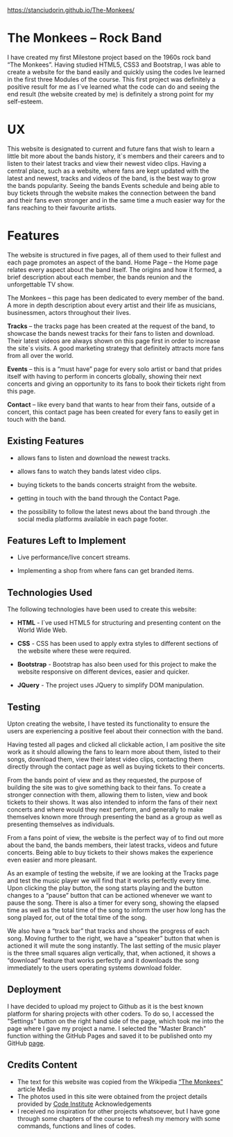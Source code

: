 https://stanciudorin.github.io/The-Monkees/

# The Monkees – Rock Band

I have created my first Milestone project based on the 1960s rock band “The Monkees”. Having studied HTML5, CSS3 and Bootstrap, I was able to create a website for the band easily and quickly using the codes Ive learned in the first three Modules of the course. This first project was definitely a positive result for me as I`ve learned what the code can do and seeing the end result (the website created by me) is definitely a strong point for my self-esteem.



# UX

This website is designated to current and future fans that wish to learn a little bit more about the bands history, it`s members and their careers and to listen to their latest tracks and view their newest video clips. Having a central place, such as a website, where fans are kept updated with the latest and newest, tracks and videos of the band, is the best way to grow the bands popularity. Seeing the bands Events schedule and being able to buy tickets through the website makes the connection between the band and their fans even stronger and in the same time a much easier way for the fans reaching to their favourite artists.



# Features

The website is structured in five pages, all of them used to their fullest and each page promotes an aspect of the band. Home Page – the Home page relates every aspect about the band itself. The origins and how it formed, a brief description about each member, the bands reunion and the unforgettable TV show.

The Monkees – this page has been dedicated to every member of the band. A more in depth description about every artist and their life as musicians, businessmen, actors throughout their lives.

**Tracks** – the tracks page has been created at the request of the band, to showcase the bands newest tracks for their fans to listen and download. Their latest videos are always shown on this page first in order to increase the site`s visits. A good marketing strategy that definitely attracts more fans from all over the world.

**Events** – this is a “must have” page for every solo artist or band that prides itself with having to perform in concerts globally, showing their next concerts and giving an opportunity to its fans to book their tickets right from this page.

**Contact** – like every band that wants to hear from their fans, outside of a concert, this contact page has been created for every fans to easily get in touch with the band.



## Existing Features

* allows fans to listen and download the newest tracks.

*	allows fans to watch they bands latest video clips.

*	buying tickets to the bands concerts straight from the website.

*	getting in touch with the band through the Contact Page.

*	the possibility to follow the latest news about the band through .the social media platforms available in each page footer.




## Features Left to Implement

*	Live performance/live concert streams.

*	Implementing a shop from where fans can get branded items.




## Technologies Used

The following technologies have been used to create this website:

*	**HTML** -	I`ve used HTML5 for structuring and presenting content on the World Wide Web.

*	**CSS** -	CSS has been used to apply extra styles to different sections of the website where these were required.

*	**Bootstrap** -	Bootstrap has also been used for this project to make the website responsive on different devices, easier and quicker.

*	**JQuery** -	The project uses JQuery to simplify DOM manipulation.




## Testing

Upton creating the website, I have tested its functionality to ensure the users are experiencing a positive feel about their connection with the band.

Having tested all pages and clicked all clickable action, I am positive the site work as it should allowing the fans to learn more about them, listed to their songs, download them, view their latest video clips, contacting them directly through the contact page as well as buying tickets to their concerts.

From the bands point of view and as they requested, the purpose of building the site was to give something back to their fans. To create a stronger connection with them, allowing them to listen, view and book tickets to their shows. It was also intended to inform the fans of their next concerts and where would they next perform, and generally to make themselves known more through presenting the band as a group as well as presenting themselves as individuals.

From a fans point of view, the website is the perfect way of to find out more about the band, the bands members, their latest tracks, videos and future concerts. Being able to buy tickets to their shows makes the experience even easier and more pleasant.

As an example of testing the website, if we are looking at the Tracks page and test the music player we will find that it works perfectly every time. Upon clicking the play button, the song starts playing and the button changes to a “pause” button that can be actioned whenever we want to pause the song. There is also a timer for every song, showing the elapsed time as well as the total time of the song to inform the user how long has the song played for, out of the total time of the song.

We also have a “track bar” that tracks and shows the progress of each song. Moving further to the right, we have a “speaker” button that when is actioned it will mute the song instantly. The last setting of the music player is the three small squares align vertically, that, when actioned, it shows a “download” feature that works perfectly and it downloads the song immediately to the users operating systems download folder.




## Deployment

I have decided to upload my project to Github as it is the best known platform for sharing projects with other coders. To do so, I accessed the "Settings" button on the right hand side of the page, which took me into the page where I gave my project a name. I selected the "Master Branch" function withing the GitHub Pages and saved it to be published onto my GitHub [page](https://stanciudorin.github.io/The-Monkees/).


## Credits Content 

* The text for this website was copied from the Wikipedia [“The Monkees”](https://stanciudorin.github.io/The-Monkees/) article Media 
* The photos used in this site were obtained from the project details provided by [Code Institute](https://codeinstitute.net) Acknowledgements 
* I received no inspiration for other projects whatsoever, but I have gone through some chapters of the course to refresh my memory with some commands, functions and lines of codes.
